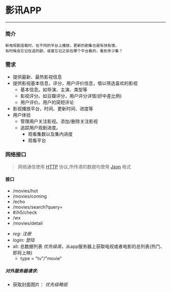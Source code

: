 # 影讯APP
---

### 简介

    新电视剧连载时，在不同的平台上播放，更新的剧集也是有快有慢，
    有时候会忘记在追的剧，或者忘记之前在哪个平台看的，看到多少集？



### 需求

- 提供最新、最热影视信息
- 提供影视基本信息，评分，用户评价信息，借以筛选喜欢的影视
    - 基本信息。如导演、主演、类型等
    - 影视评分。如豆瓣评分，用户评分详情(好中差比例)
    - 用户评价。用户的简短评论
- 影视播放平台，时间、更新时间、进度等
- 用户体验
    - 管理用户关注影视。添加/删除关注影视
    - 追踪用户观剧进度。
        - 观看集数以及集内进度
        - 观看平台









### 网络接口

>网络通信使用 [HTTP](http://baike.baidu.com/view/9472.htm) 协议,所传递的数据均使用 [Json](http://baike.baidu.com/view/136475.htm) 格式




#### 接口

+ /movies/hot
+ /movies/coming
+ /echo
+ /movies/search?query=
+ #/h5/check
+ /wx
+ /movies/detail



- *reg: 注册*
- *login: 登陆*
- all: 总数据列表 *优先级高*，从app服务器上获取电视或者电影的总列表(热门、即将上映)
    - type = "tv"/"movie"

##### 对外服务器请求:

- 获取封面图片： *优先级略低*

